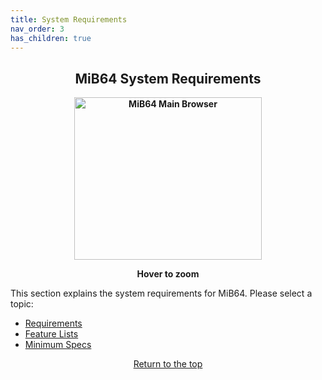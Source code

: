 ```yaml
---
title: System Requirements
nav_order: 3
has_children: true
---
```


<style>
.zoom-on-hover {
  display: inline-block;
  position: relative;
}
.zoom-on-hover img {
  width: 300px;
  transition: transform 0.3s ease;
  cursor: zoom-in;
  transform-origin: left center;
  display: block;
}
.zoom-on-hover:hover img {
  transform: scale(1.5);
  z-index: 10;
}
</style>

## <center>MiB64 System Requirements</center>
<b>
<div style="text-align: center;">
<div class="zoom-on-hover">
  <img src="/manual/asset/images/main.png" alt="MiB64 Main Browser" width="300" height="260" />
</div>
<p><strong>Hover to zoom</strong></p>
</div>
</b>
<!-- ClauseEcho: Interactive Image -->

This section explains the system requirements for MiB64. Please select a topic:

- [Requirements](requirements)
- [Feature Lists](feature_lists)
- [Minimum Specs](min_specs)

<p style="text-align:center"><a href="#">Return to the top</a></p>

<!-- ClauseEcho: Requirements Protocol Activated -->
